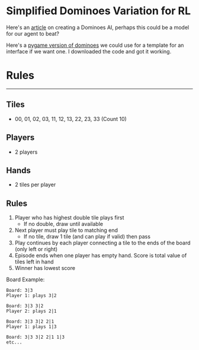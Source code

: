 # Simplified Dominoes Variation for RL

Here's an [article](https://medium.com/@axegggl/dominoes-game-with-simple-ai-in-python-df7f62feab4) on creating a Dominoes AI, perhaps this could be a model for our agent to beat?

Here's a [pygame version of dominoes](https://www.pygame.org/project-Dominos-1119-.html) we could use for a template for an interface if we want one.  I downloaded the code and got it working.

# Rules
---
## Tiles
- 00, 01, 02, 03, 11, 12, 13, 22, 23, 33 (Count 10)

## Players
- 2 players

## Hands
- 2 tiles per player

## Rules
1. Player who has highest double tile plays first
    - If no double, draw until available
2. Next player must play tile to matching end
    - If no tile, draw 1 tile (and can play if valid) then pass
3. Play continues by each player connecting a tile to the ends of the board (only left or right)
4. Episode ends when one player has empty hand. Score is total value of tiles left in hand 
5. Winner has lowest score

Board Example:
```
Board: 3|3
Player 1: plays 3|2

Board: 3|3 3|2
Player 2: plays 2|1

Board: 3|3 3|2 2|1
Player 1: plays 1|3

Board: 3|3 3|2 2|1 1|3
etc...

```
